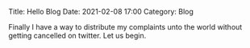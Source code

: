 Title: Hello Blog
Date: 2021-02-08 17:00
Category: Blog

Finally I have a way to distribute my complaints unto the world without getting cancelled on twitter. Let us begin.
